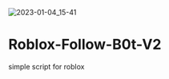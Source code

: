![2023-01-04_15-41](https://user-images.githubusercontent.com/66881722/210557201-727f10b0-cb7c-415c-b6e3-40a8e43e0474.png)
# Roblox-Follow-B0t-V2
simple script for roblox
